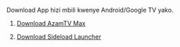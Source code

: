 Download App hizi mbili kwenye Android/Google TV yako.

1. <a href="path/to/file" download>Download AzamTV Max</a>

1. <a href="path/to/file" download>Download Sideload Launcher</a>
